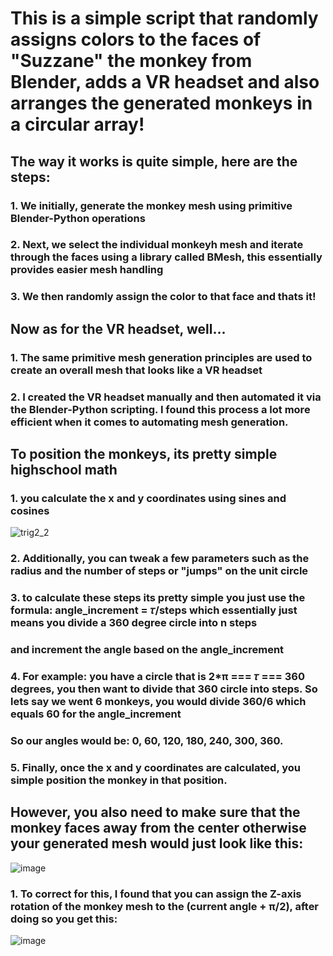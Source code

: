 # This is a simple script that randomly assigns colors to the faces of "Suzzane" the monkey from Blender, adds a VR headset and also arranges the generated monkeys in a circular array!
## The way it works is quite simple, here are the steps:
### 1. We initially, generate the monkey mesh using primitive Blender-Python operations
### 2. Next, we select the individual monkeyh mesh and iterate through the faces using a library called BMesh, this essentially provides easier mesh handling
### 3. We then randomly assign the color to that face and thats it!

## Now as for the VR headset, well...
### 1. The same primitive mesh generation principles are used to create an overall mesh that looks like a VR headset
### 2. I created the VR headset manually and then automated it via the Blender-Python scripting. I found this process a lot more efficient when it comes to automating mesh generation.

## To position the monkeys, its pretty simple highschool math
### 1. you calculate the x and y coordinates using sines and cosines
![trig2_2](https://github.com/user-attachments/assets/a0d3fe68-8b7a-4156-9b19-0bc6bc4cdb2c)
### 2. Additionally, you can tweak a few parameters such as the radius and the number of steps or "jumps" on the unit circle
### 3. to calculate these steps its pretty simple you just use the formula: angle_increment = 𝜏/steps which essentially just means you divide a 360 degree circle into n steps 
### and increment the angle based on the angle_increment
### 4. For example: you have a circle that is 2*π === 𝜏 === 360 degrees, you then want to divide that 360 circle into steps. So lets say we went 6 monkeys, you would divide 360/6 which equals 60 for the angle_increment
###    So our angles would be: 0, 60, 120, 180, 240, 300, 360.
### 5. Finally, once the x and y coordinates are calculated, you simple position the monkey in that position.

## However, you also need to make sure that the monkey faces away from the center otherwise your generated mesh would just look like this:
![image](https://github.com/user-attachments/assets/6ae70226-b119-48b9-84de-040456d2b77a)
### 1. To correct for this, I found that you can assign the Z-axis rotation of the monkey mesh to the (current angle + π/2), after doing so you get this:
![image](https://github.com/user-attachments/assets/fe0becde-1a84-4119-8bcc-1e49d53aaef9)



